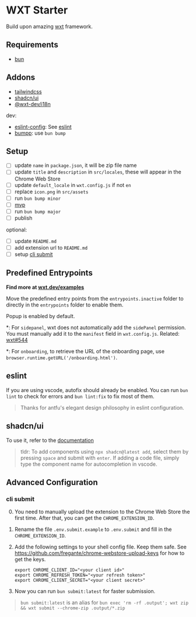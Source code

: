 # WXT Starter

Build upon amazing [wxt](wxt.dev) framework.

## Requirements

- [bun](https://bun.sh/)

## Addons

- [tailwindcss](https://tailwindcss.com)
- [shadcn/ui](https://ui.shadcn.com)
- [@wxt-dev/i18n](https://wxt.dev/guide/i18n/introduction)

dev:

- [eslint-config](https://github.com/antfu/eslint-config): See [eslint](#eslint)
- [bumpp](https://github.com/antfu-collective/bumpp): use `bun bump`

## Setup

- [ ] update `name` in `package.json`, it will be zip file name
- [ ] update `title` and `description` in `src/locales`, these will appear in the Chrome Web Store
- [ ] update `default_locale` in `wxt.config.js` if not `en`
- [ ] replace `icon.png` in `src/assets`
- [ ] run `bun bump minor`
- [ ] [mvp](https://en.wikipedia.org/wiki/Minimum_viable_product)
- [ ] run `bun bump major`
- [ ] publish

optional:

- [ ] update `README.md`
- [ ] add extension url to `README.md`
- [ ] setup [cli submit](#cli-submit)

## Predefined Entrypoints

**Find more at [wxt.dev/examples](https://wxt.dev/examples.html)**

Move the predefined entry points from the `entrypoints.inactive` folder to directly in the `entrypoints` folder to enable them.

Popup is enabled by default.

\*: For `sidepanel`, wxt does not automatically add the `sidePanel` permission. You must manually add it to the `manifest` field in `wxt.config.js`. Related: [wxt#544](https://github.com/wxt-dev/wxt/issues/544)

\*: For `onboarding`, to retrieve the URL of the onboarding page, use `browser.runtime.getURL('/onboarding.html')`.

## eslint

If you are using vscode, autofix should already be enabled. You can run `bun lint` to check for errors and `bun lint:fix` to fix most of them.

> Thanks for antfu's elegant design philosophy in eslint configuration.

## shadcn/ui

To use it, refer to the [documentation](https://ui.shadcn.com/docs/cli#add)

> tldr: To add components using `npx shadcn@latest add`, select them by pressing `space` and submit with `enter`. If adding a code file, simply type the component name for autocompletion in vscode.

## Advanced Configuration

### cli submit

0. You need to manually upload the extension to the Chrome Web Store the first time. After that, you can get the `CHROME_EXTENSION_ID`.

1. Rename the file `.env.submit.example` to `.env.submit` and fill in the `CHROME_EXTENSION_ID`.

2. Add the following settings to your shell config file. Keep them safe. See https://github.com/fregante/chrome-webstore-upload-keys for how to get the keys.

   ```shell
   export CHROME_CLIENT_ID="<your client id>"
   export CHROME_REFRESH_TOKEN="<your refresh token>"
   export CHROME_CLIENT_SECRET="<your client secret>"
   ```

3. Now you can run `bun submit:latest` for faster submission.

> `bun submit:latest` is an alias for `bun exec 'rm -rf .output'; wxt zip && wxt submit --chrome-zip .output/*.zip`

